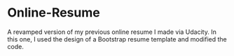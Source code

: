 # Online-Resume
A revamped version of my previous online resume I made via Udacity. In this one, I used the design of a Bootstrap resume template and modified the code.
